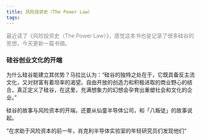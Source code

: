```yaml
---
title: 风险投资史（The Power Law）
tags:
---
```


<font color="#888888">最近读了《风险投资史（The Power Law）》，感觉这本书也是记录了很多硅谷的思想，今天更新一篇书摘。</font>

### 硅谷创业文化的开端

为什么硅谷能建立其优势？马拉比认为：“硅谷的独特之处在于，它既具备反主流文化，又对财富有着坦率的渴望。自由开放的创造力和积极进取的商业野心的结合，真正定义了硅谷，在这里，充满想象力的幻想会孕育出重塑社会和文化的企业。”

硅谷的故事与风险资本的开端，还要从仙童半导体公司，和「八叛徒」的故事说起。

”在求助于风险资本的前一年，肖克利半导体实验室的年轻研究员们发现他们“

